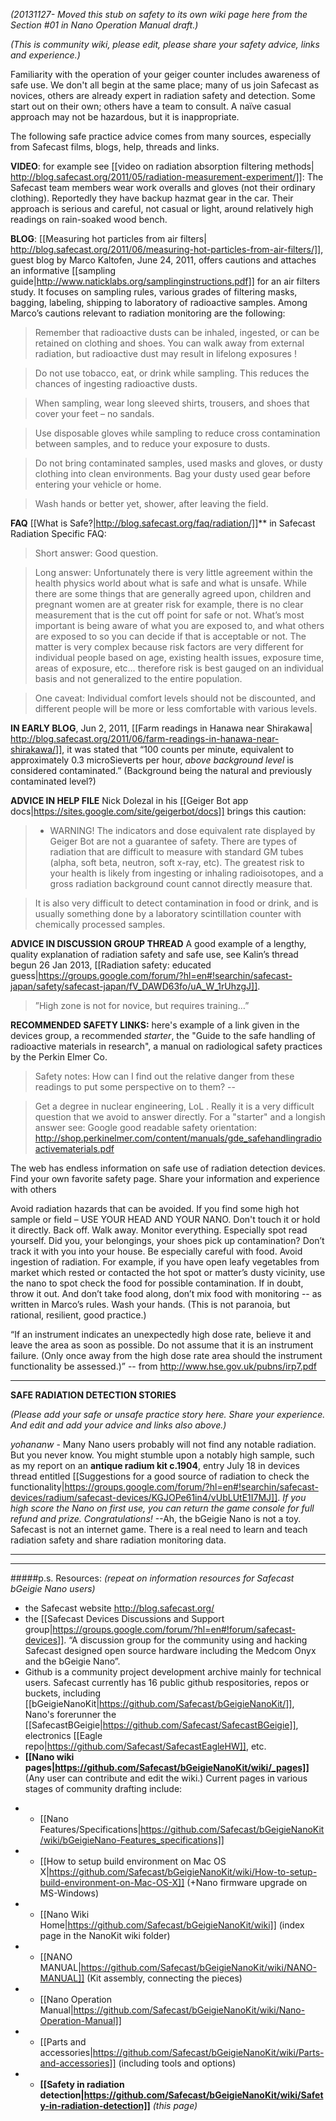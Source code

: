 *(20131127- Moved this stub on safety to its own wiki page here from the Section #01 in Nano Operation Manual draft.)*

*(This is community wiki, please edit, please share your safety advice, links and experience.)* 

Familiarity with the operation of your geiger counter includes awareness of safe use.  We don't all begin at the same place; many of us join Safecast as novices, others are already expert in radiation safety and detection. Some start out on their own; others have a team to consult. A naïve casual approach may not be hazardous, but it is inappropriate. 

The following safe practice advice comes from many sources, especially from Safecast films, blogs, help, threads and links.

**VIDEO**: for example see [[video on radiation absorption filtering methods| http://blog.safecast.org/2011/05/radiation-measurement-experiment/]]: The Safecast team members wear work overalls and gloves (not their ordinary clothing). Reportedly they have backup hazmat gear in the car. Their approach is serious and careful, not casual or light, around relatively high readings on rain-soaked wood bench.

**BLOG**: [[Measuring hot particles from air filters| http://blog.safecast.org/2011/06/measuring-hot-particles-from-air-filters/]], guest blog by Marco Kaltofen, June 24, 2011, offers cautions and attaches an informative [[sampling guide|http://www.naticklabs.org/samplinginstructions.pdf]] for an air filters study. It focuses on sampling rules, various grades of filtering masks, bagging, labeling, shipping to laboratory of radioactive samples. Among Marco’s cautions relevant to radiation monitoring are the following: 

>Remember that radioactive dusts can be inhaled, ingested, or can be retained on clothing and shoes. You can walk away from external radiation, but radioactive dust may result in lifelong exposures !

>Do not use tobacco, eat, or drink while sampling. This reduces the chances of ingesting radioactive dusts. 

>When sampling, wear long sleeved shirts, trousers, and shoes that cover your feet – no sandals. 

>Use disposable gloves while sampling to reduce cross contamination between samples, and to reduce your exposure to dusts. 

>Do not bring contaminated samples, used masks and gloves, or dusty clothing into clean environments. Bag your dusty used gear before entering your vehicle or home. 

>Wash hands or better yet, shower, after leaving the field. 


**FAQ** [[What is Safe?|http://blog.safecast.org/faq/radiation/]]** in Safecast Radiation Specific FAQ:

>Short answer: Good question. 

>Long answer: Unfortunately there is very little agreement within the health physics world about what is safe and what is unsafe. While there are some things that are generally agreed upon, children and pregnant women are at greater risk for example, there is no clear measurement that is the cut off point for safe or not. What’s most important is being aware of what you are exposed to, and what others are exposed to so you can decide if that is acceptable or not. The matter is very complex because risk factors are very different for individual people based on age, existing health issues, exposure time, areas of exposure, etc… therefore risk is best gauged on an individual basis and not generalized to the entire population.

>One caveat: Individual comfort levels should not be discounted, and different people will be more or less comfortable with various levels.

**IN EARLY BLOG**, Jun 2, 2011, [[Farm readings in Hanawa near Shirakawa| http://blog.safecast.org/2011/06/farm-readings-in-hanawa-near-shirakawa/]], it was stated that “100 counts per minute, equivalent to approximately 0.3 microSieverts per hour, *above background level* is considered contaminated.” (Background being the natural and previously contaminated level?)

**ADVICE IN HELP FILE** Nick Dolezal in his [[Geiger Bot app docs|https://sites.google.com/site/geigerbot/docs]] brings this caution: 

>* WARNING! The indicators and dose equivalent rate displayed by Geiger Bot are not a guarantee of safety. There are types of radiation that are difficult to measure with standard GM tubes (alpha, soft beta, neutron, soft x-ray, etc). The greatest risk to your health is likely from ingesting or inhaling radioisotopes, and a gross radiation background count cannot directly measure that.

>It is also very difficult to detect contamination in food or drink, and is usually something done by a laboratory scintillation counter with chemically processed samples.

**ADVICE IN DISCUSSION GROUP THREAD** A good example of a lengthy, quality explanation of radiation safety and safe use, see Kalin’s thread begun 26 Jan 2013, [[Radiation safety: educated guess|https://groups.google.com/forum/?hl=en#!searchin/safecast-japan/safety/safecast-japan/fV_DAWD63fo/uA_W_1rUhzgJ]].

>”High zone is not for novice, but requires training…”

**RECOMMENDED SAFETY LINKS:** here's example of a link given in the devices group, a recommended *starter*, the "Guide to the safe handling of radioactive materials in research", a manual on radiological safety practices by the Perkin Elmer Co.

> Safety notes: How can I find out the relative danger from these readings to put some perspective on to them?   -- 

> Get a degree in nuclear engineering, LoL . Really it is a very difficult question that we avoid to answer directly. For a "starter" and a longish answer see: Google good readable safety orientation: http://shop.perkinelmer.com/content/manuals/gde_safehandlingradioactivematerials.pdf

The web has endless information on safe use of radiation detection devices. Find your own favorite safety page. Share your information and experience with others

Avoid radiation hazards that can be avoided. If you find some high hot sample or field – USE YOUR HEAD AND YOUR NANO. Don't touch it or hold it directly. Back off. Walk away. Monitor everything. Especially spot read yourself. Did you, your belongings, your shoes pick up contamination? Don’t track it with you into your house. Be especially careful with food. Avoid ingestion of radiation. For example, if you have open leafy vegetables from market which rested or contacted the hot spot or matter’s dusty vicinity, use the nano to spot check the food for possible contamination. If in doubt, throw it out. And don’t take food along, don’t mix food with monitoring -- as written in Marco’s rules. Wash your hands. (This is not paranoia, but rational, resilient, good practice.)

“If an instrument indicates an unexpectedly high dose rate, believe it and leave the area as soon as possible. Do not assume that it is an instrument failure. (Only once away from the high dose rate area should the instrument functionality be assessed.)” -- from http://www.hse.gov.uk/pubns/irp7.pdf 

----

**SAFE RADIATION DETECTION STORIES**

*(Please add your safe or unsafe practice story here. Share your experience. And edit and add your advice and links also above.)*

*yohananw* - Many Nano users probably will not find any notable radiation. But you never know. You might stumble upon a notably high sample, such as my report on an **antique radium kit c.1904**, entry July 18 in devices thread entitled [[Suggestions for a good source of radiation to check the functionality|https://groups.google.com/forum/?hl=en#!searchin/safecast-devices/radium/safecast-devices/KGJOPe61in4/vUbLUtE1I7MJ]]. *If you high score the Nano on first use, you can return the game console for full refund and prize. Congratulations!* --Ah, the bGeigie Nano is not a toy. Safecast is not an internet game. There is a real need to learn and teach radiation safety and share radiation monitoring data.


***


***
#####p.s. Resources:
*(repeat on information resources for Safecast bGeigie Nano users)*

* the Safecast website http://blog.safecast.org/
* the [[Safecast Devices Discussions and Support group|https://groups.google.com/forum/?hl=en#!forum/safecast-devices]]. “A discussion group for the community using and hacking Safecast designed open source hardware including the Medcom Onyx and the bGeigie Nano”.
* Github is a community project development archive mainly for technical users. Safecast currently has 16 public github respositories, repos or buckets, including [[bGeigieNanoKit|https://github.com/Safecast/bGeigieNanoKit/]], Nano's forerunner the  [[SafecastBGeigie|https://github.com/Safecast/SafecastBGeigie]], electronics [[Eagle repo|https://github.com/Safecast/SafecastEagleHW]], etc.
* **[[Nano wiki pages|https://github.com/Safecast/bGeigieNanoKit/wiki/_pages]]** (Any user can contribute and edit the wiki.) 
Current pages in various stages of community drafting include:
+   - [[Nano Features/Specifications|https://github.com/Safecast/bGeigieNanoKit/wiki/bGeigieNano-Features_specifications]]
+   - [[How to setup build environment on Mac OS X|https://github.com/Safecast/bGeigieNanoKit/wiki/How-to-setup-build-environment-on-Mac-OS-X]] (+Nano firmware upgrade on MS-Windows)    
+   - [[Nano Wiki Home|https://github.com/Safecast/bGeigieNanoKit/wiki]] (index page in the NanoKit wiki folder)
+   - [[NANO MANUAL|https://github.com/Safecast/bGeigieNanoKit/wiki/NANO-MANUAL]] (Kit assembly, connecting the pieces)  
+   - [[Nano Operation Manual|https://github.com/Safecast/bGeigieNanoKit/wiki/Nano-Operation-Manual]] 
+   - [[Parts and accessories|https://github.com/Safecast/bGeigieNanoKit/wiki/Parts-and-accessories]] (including tools and options)
+   - **[[Safety in radiation detection|https://github.com/Safecast/bGeigieNanoKit/wiki/Safety-in-radiation-detection]]** *(this page)*


